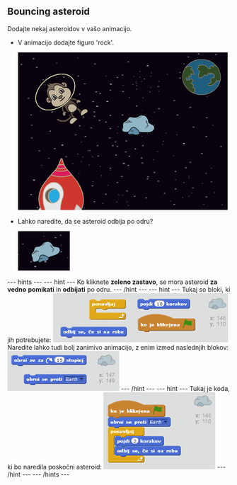 ## Bouncing asteroid

Dodajte nekaj asteroidov v vašo animacijo.

+ V animacijo dodajte figuro 'rock'.
    
    ![Dodajanje figure 'rock'](images/space-rock-sprite.png)

+ Lahko naredite, da se asteroid odbija po odru?
    
    ![Preizkušanje poskočnega asteroida](images/space-bounce-test.png)

\--- hints \--- \--- hint \--- Ko kliknete **zeleno zastavo**, se mora asteroid **za vedno** **pomikati** in **odbijati** po odru. \--- /hint \--- \--- hint \--- Tukaj so bloki, ki jih potrebujete: ![Blocks for a bouncing rock](images/space-bounce-blocks.png) Naredite lahko tudi bolj zanimivo animacijo, z enim izmed naslednjih blokov: ![Setting the rock's initial position](images/space-initial-position.png) \--- /hint \--- \--- hint \--- Tukaj je koda, ki bo naredila poskočni asteroid: ![Code for a bouncing rock](images/space-bounce-code.png) \--- /hint \--- \--- /hints \---